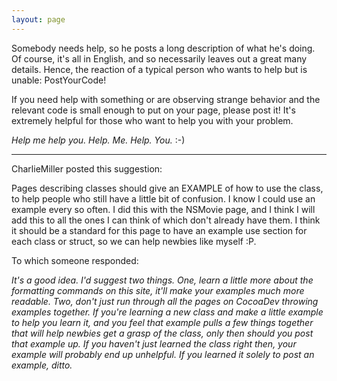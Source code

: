 ```yaml
---
layout: page
---
```




Somebody needs help, so he posts a long description of what he's doing. Of course, it's all in English, and so necessarily leaves out a great many details. Hence, the reaction of a typical person who wants to help but is unable: PostYourCode!

If you need help with something or are observing strange behavior and the relevant code is small enough to put on your page, please post it! It's extremely helpful for those who want to help you with your problem.

*Help me help you. Help. Me. Help. You.* :-)

----

CharlieMiller posted this suggestion:

Pages describing classes should give an EXAMPLE of how to use the class, to help people who still have a little bit of confusion.  I know I could use an example every so often.  I did this with the NSMovie page, and I think I will add this to all the ones I can think of which don't already have them.  I think it should be a standard for this page to have an example use section for each class or struct, so we can help newbies like myself :P.

To which someone responded:

*It's a good idea. I'd suggest two things. One, learn a little more about the formatting commands on this site, it'll make your examples much more readable. Two, don't just run through all the pages on CocoaDev throwing examples together. If you're learning a new class and make a little example to help you learn it, and you feel that example pulls a few things together that will help newbies get a grasp of the class, *only then* should you post that example up. If you haven't just learned the class right then, your example will probably end up unhelpful. If you learned it solely to post an example, ditto.*
